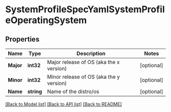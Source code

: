 # SystemProfileSpecYamlSystemProfileOperatingSystem

## Properties

Name | Type | Description | Notes
------------ | ------------- | ------------- | -------------
**Major** | **int32** | Major release of OS (aka the x version) | [optional] 
**Minor** | **int32** | Minor release of OS (aka the y version) | [optional] 
**Name** | **string** | Name of the distro/os | [optional] 

[[Back to Model list]](../README.md#documentation-for-models) [[Back to API list]](../README.md#documentation-for-api-endpoints) [[Back to README]](../README.md)


